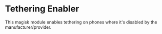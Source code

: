 # Tethering Enabler
This magisk module enables tethering on phones where it's disabled by the manufacturer/provider.
